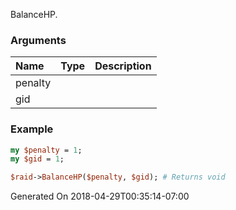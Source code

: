 BalanceHP.
### Arguments
**Name**|**Type**|**Description**
:---|:---|:---
penalty||
gid||

### Example

```perl
my $penalty = 1;
my $gid = 1;

$raid->BalanceHP($penalty, $gid); # Returns void
```


Generated On 2018-04-29T00:35:14-07:00